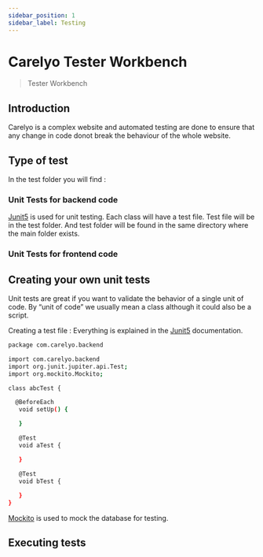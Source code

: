 ```yaml
---
sidebar_position: 1
sidebar_label: Testing
---
```

# Carelyo Tester Workbench

> Tester Workbench

## Introduction

Carelyo is a complex website and automated testing are done to ensure that any change in code donot break the behaviour of the whole website.  

## Type of test

In the test folder you will find :  

### Unit Tests for backend code

[Junit5](https://junit.org/junit5/) is used for unit testing. Each class will have a test file. Test file will be in the test folder. And test folder will be found in the same directory where the main folder exists.

### Unit Tests for frontend code

## Creating your own unit tests

Unit tests are great if you want to validate the behavior of a single unit of code. By “unit of code” we usually mean a class although it could also be a script.

Creating a test file : Everything is explained in the [Junit5](https://junit.org/junit5/) documentation.

```bash
package com.carelyo.backend

import com.carelyo.backend
import org.junit.jupiter.api.Test;
import org.mockito.Mockito;

class abcTest {

  @BeforeEach
   void setUp() {

   }

   @Test
   void aTest {

   }

   @Test
   void bTest {
     
   }
}

```
[Mockito](https://site.mockito.org/) is used to mock the database for testing. 
## Executing tests
